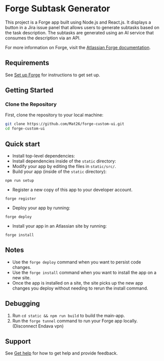 # Forge Subtask Generator

This project is a Forge app built using Node.js and React.js. It displays a button in a Jira issue panel that allows users to generate subtasks based on the task description. The subtasks are generated using an AI service that consumes the description via an API.

For more information on Forge, visit the [Atlassian Forge documentation](https://developer.atlassian.com/platform/forge/).


## Requirements

See [Set up Forge](https://developer.atlassian.com/platform/forge/set-up-forge/) for instructions to get set up.

## Getting Started

### Clone the Repository

First, clone the repository to your local machine:

```bash
git clone https://github.com/Mat26/forge-custom-ui.git
cd forge-custom-ui
```

## Quick start

- Install top-level dependencies:
- Install dependencies inside of the `static` directory:
- Modify your app by editing the files in `static/src/`.
- Build your app (inside of the `static` directory):
```
npm run setup
```

- Register a new copy of this app to your developer account.
```
forge register
```

- Deploy your app by running:
```
forge deploy
```

- Install your app in an Atlassian site by running:
```
forge install
```

## Notes
- Use the `forge deploy` command when you want to persist code changes.
- Use the `forge install` command when you want to install the app on a new site.
- Once the app is installed on a site, the site picks up the new app changes you deploy without needing to rerun the install command.

## Debugging
1. Run `cd static && npm run build` to build the main-app.
2. Run the `forge tunnel` command to run your Forge app locally.(Disconnect Endava vpn)

## Support

See [Get help](https://developer.atlassian.com/platform/forge/get-help/) for how to get help and provide feedback.
